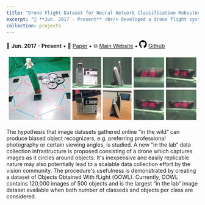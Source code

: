 ```yaml
---
title: "Drone Flight Dataset for Neural Network Classification Robustness"
excerpt: "📅 **Jun. 2017 - Present** <br/> Developed a drone flight system to collect over 120,000 images. The dataset was used to conduct experiments showing severe vulnerabilities (30% drop) in neural networks to pose & camera shake. Findings published to CVPR 2019. [More info.](https://b7leung.github.io/projects/project_1_drone-flight-dataset/) <br/><img src='/images/OOWL_Main_Picture.jpg'>"
collection: projects
---
```


📅 **Jun. 2017 - Present** • 📄 [Paper](https://openaccess.thecvf.com/content_CVPR_2019/papers/Ho_Catastrophic_Childs_Play_Easy_to_Perform_Hard_to_Defend_Adversarial_CVPR_2019_paper.pdf) • 🌐 [Main Website](http://www.svcl.ucsd.edu/projects/OOWL/CVPR2019_adversarial.html) • <img src="/images/github_icon.png" width="20" height="20"> [Github](https://github.com/b7leung/OOWL-Drone-Flight-System)

<img src='/images/OOWL_Main_Picture.jpg'>

The hypothesis that image datasets gathered online “in the wild“ can produce biased object recognizers, e.g. preferring professional photography or certain viewing angles, is studied. A new “in the lab“ data collection infrastructure is proposed consisting of a drone which captures images as it circles around objects. It's inexpensive and easily replicable nature may also potentially lead to a scalable data collection effort by the vision community. The procedure's usefulness is demonstrated by creating a dataset of Objects Obtained With fLight (OOWL). Currently, OOWL contains 120,000 images of 500 objects and is the largest “in the lab“ image dataset available when both number of classeds and objects per class are considered.


